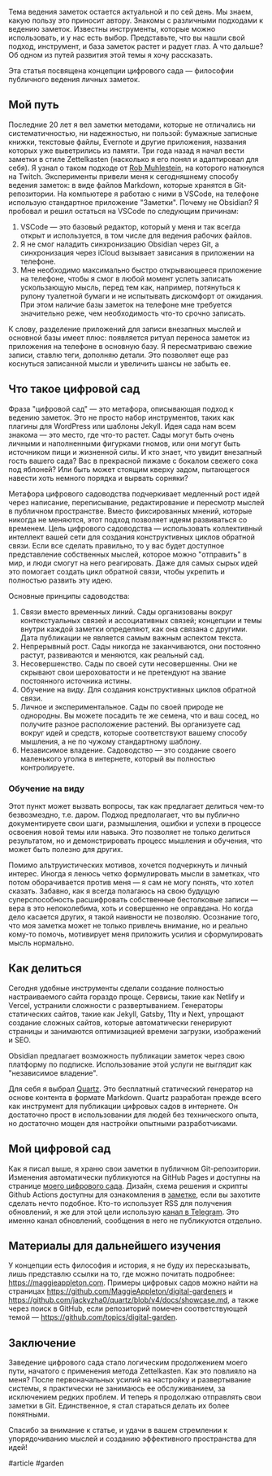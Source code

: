 Тема ведения заметок остается актуальной и по сей день. Мы знаем, какую пользу это приносит автору. Знакомы с различными подходами к ведению заметок. Известны инструменты, которые можно использовать, и у нас есть выбор. Представьте, что вы нашли свой подход, инструмент, и база заметок растет и радует глаз. А что дальше? Об одном из путей развития этой темы я хочу рассказать.

Эта статья посвящена концепции цифрового сада — философии публичного ведения личных заметок.

## Мой путь

Последние 20 лет я вел заметки методами, которые не отличались ни систематичностью, ни надежностью, ни пользой: бумажные записные книжки, текстовые файлы, Evernote и другие приложения, названия которых уже выветрились из памяти. Три года назад я начал вести заметки в стиле Zettelkasten (насколько я его понял и адаптировал для себя). Я узнал о таком подходе от [Rob Muhlestein](https://github.com/rwxrob), на которого наткнулся на Twitch. Эксперименты привели меня к сегодняшнему способу ведения заметок: в виде файлов Markdown, которые хранятся в Git-репозитории. На компьютере я работаю с ними в VSCode, на телефоне использую стандартное приложение "Заметки". Почему не Obsidian? Я пробовал и решил остаться на VSCode по следующим причинам:
1. VSCode — это базовый редактор, который у меня и так всегда открыт и используется, в том числе для ведения рабочих файлов.
2. Я не смог наладить синхронизацию Obsidian через Git, а синхронизация через iCloud вызывает зависания в приложении на телефоне.
3. Мне необходимо максимально быстро открывающееся приложение на телефоне, чтобы я смог в любой момент успеть записать ускользающую мысль, перед тем как, например, потянуться к рулону туалетной бумаги и не испытывать дискомфорт от ожидания. При этом наличие базы заметок на телефоне мне требуется значительно реже, чем необходимость что-то срочно записать.

К слову, разделение приложений для записи внезапных мыслей и основной базы имеет плюс: появляется ритуал переноса заметок из приложения на телефоне в основную базу. Я пересматриваю свежие записи, ставлю теги, дополняю детали. Это позволяет еще раз коснуться записанной мысли и увеличить шансы не забыть ее.

## Что такое цифровой сад

Фраза "цифровой сад" — это метафора, описывающая подход к ведению заметок. Это не просто набор инструментов, таких как плагины для WordPress или шаблоны Jekyll. Идея сада нам всем знакома — это место, где что-то растет. Сады могут быть очень личными и наполненными фигурками гномов, или они могут быть источником пищи и жизненной силы. И кто знает, что увидит внезапный гость вашего сада? Вас в прекрасной пижаме с бокалом свежего сока под яблоней? Или быть может стоящим кверху задом, пытающегося навести хоть немного порядка и вырвать сорняки?

Метафора цифрового садоводства подчеркивает медленный рост идей через написание, переписывание, редактирование и пересмотр мыслей в публичном пространстве. Вместо фиксированных мнений, которые никогда не меняются, этот подход позволяет идеям развиваться со временем. Цель цифрового садоводства — использовать коллективный интеллект вашей сети для создания конструктивных циклов обратной связи. Если все сделать правильно, то у вас будет доступное представление собственных мыслей, которое можно "отправить" в мир, и люди смогут на него реагировать. Даже для самых сырых идей это помогает создать цикл обратной связи, чтобы укрепить и полностью развить эту идею.

Основные принципы садоводства:
1. Связи вместо временных линий. Сады организованы вокруг контекстуальных связей и ассоциативных связей; концепции и темы внутри каждой заметки определяют, как она связана с другими. Дата публикации не является самым важным аспектом текста.
2. Непрерывный рост. Сады никогда не заканчиваются, они постоянно растут, развиваются и меняются, как реальный сад.
3. Несовершенство. Сады по своей сути несовершенны. Они не скрывают свои шероховатости и не претендуют на звание постоянного источника истины.
4. Обучение на виду. Для создания конструктивных циклов обратной связи.
5. Личное и экспериментальное. Сады по своей природе не однородны. Вы можете посадить те же семена, что и ваш сосед, но получите разное расположение растений. Вы организуете сад вокруг идей и средств, которые соответствуют вашему способу мышления, а не по чужому стандартному шаблону.
6. Независимое владение. Садоводство — это создание своего маленького уголка в интернете, который вы полностью контролируете.

### Обучение на виду

Этот пункт может вызвать вопросы, так как предлагает делиться чем-то безвозмездно, т.е. даром. Подход предполагает, что вы публично документируете свои шаги, размышления, ошибки и успехи в процессе освоения новой темы или навыка. Это позволяет не только делиться результатом, но и демонстрировать процесс мышления и обучения, что может быть полезно для других.

Помимо альтруистических мотивов, хочется подчеркнуть и личный интерес. Иногда я ленюсь четко формулировать мысли в заметках, что потом оборачивается против меня — я сам не могу понять, что хотел сказать. Забавно, как я всегда полагаюсь на свою будущую суперспособность расшифровать собственные бестолковые записи — вера в это непоколебима, хоть и совершенно не оправдана. Но когда дело касается других, я такой наивности не позволяю. Осознание того, что моя заметка может не только привлечь внимание, но и реально кому-то помочь, мотивирует меня приложить усилия и сформулировать мысль нормально.

## Как делиться

Сегодня удобные инструменты сделали создание полностью настраиваемого сайта гораздо проще. Сервисы, такие как Netlify и Vercel, устранили сложности с развертыванием. Генераторы статических сайтов, такие как Jekyll, Gatsby, 11ty и Next, упрощают создание сложных сайтов, которые автоматически генерируют страницы и занимаются оптимизацией времени загрузки, изображений и SEO.

Obsidian предлагает возможность публикации заметок через свою платформу по подписке. Использование этой услуги не выглядит как "независимое владение".

Для себя я выбрал [Quartz](https://quartz.jzhao.xyz/). Это бесплатный статический генератор на основе контента в формате Markdown. Quartz разработан прежде всего как инструмент для публикации цифровых садов в интернете. Он достаточно прост в использовании для людей без технического опыта, но достаточно мощен для настройки опытными разработчиками.

## Мой цифровой сад

Как я писал выше, я храню свои заметки в публичном Git-репозитории. Изменения автоматически публикуются на GitHub Pages и доступны на странице [моего цифрового сада](https://devirium.avvero.pw). Дизайн, схема решения и скрипты Github Actions доступны для ознакомления в [заметке](https://devirium.avvero.pw/2024/2024-07/How-I-Built-Devirium/), если вы захотите сделать нечто подобное. Кто-то использует RSS для получения обновлений, я же для этой цели использую [канал в Telegram](https://t.me/devirium). Это именно канал обновлений, сообщения в него не публикуются отдельно.

## Материалы для дальнейшего изучения

У концепции есть философия и история, я не буду их пересказывать, лишь представлю ссылки на то, где можно почитать подробнее: https://maggieappleton.com. Примеры цифровых садов можно найти на страницах https://github.com/MaggieAppleton/digital-gardeners и https://github.com/jackyzha0/quartz/blob/v4/docs/showcase.md, а также через поиск в GitHub, если репозиторий помечен соответствующей темой — https://github.com/topics/digital-garden.

## Заключение

Заведение цифрового сада стало логическим продолжением моего пути, начатого с применения метода Zettelkasten. Как это повлияло на меня? После первоначальных усилий на настройку и развертывание системы, я практически не занимаюсь ее обслуживанием, за исключением редких проблем. И теперь я продолжаю отправлять свои заметки в Git. Единственное, я стал стараться делать их более понятными.

Спасибо за внимание к статье, и удачи в вашем стремлении к упорядочиванию мыслей и созданию эффективного пространства для идей!

#article #garden